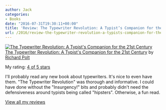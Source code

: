```yaml
---
author: Jack
categories:
- Books
date: "2016-07-31T19:30:11+00:00"
title: 'Review: The Typewriter Revolution: A Typist’s Companion for the 21st Century'
url: /2016/review-the-typewriter-revolution-a-typists-companion-for-the-21st-century/
---
```


<a style="float: left; padding-right: 20px;" href="http://www.goodreads.com/book/show/25058061"><img src="https://d.gr-assets.com/books/1425339546m/25058061.jpg" alt="The Typewriter Revolution: A Typist's Companion for the 21st Century" border="0" /></a>
  
[The Typewriter Revolution: A Typist's Companion for the 21st Century][1] by [Richard Polt][2]
  
My rating: [4 of 5 stars][3]

I'll probably read any new book about typewriters. It's nice to even have them. "The Typewriter Revolution" was thorough and informative. I could have done without the "Insurgency!" bits and probably didn't need the defensiveness around typists being called "hipsters". Otherwise, a fun read.

[View all my reviews][3]

 [1]: http://www.goodreads.com/book/show/25058061
 [2]: http://www.goodreads.com/author/show/58703
 [3]: http://www.goodreads.com/review/show/1712820268